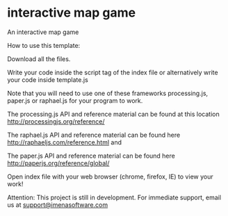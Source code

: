 interactive map game
====================

An interactive map game

How to use this template:

Download all the files.

Write your code inside the script tag of the index file or alternatively write your code inside template.js

Note that you will need to use one of these frameworks processing.js, paper.js or raphael.js for your program to work. 

The processing.js API and reference material can be found at this location http://processingjs.org/reference/

The raphael.js API and reference material can be found here http://raphaeljs.com/reference.html and 

The paper.js API and reference material can be found here http://paperjs.org/reference/global/

Open index file with your web browser (chrome, firefox, IE) to view your work!

Attention: This project is still in development.
For immediate support, email us at support@imenasoftware.com
